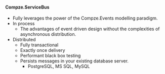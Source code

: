 ﻿<div>

#### Compze.ServiceBus
* Fully leverages the power of the Compze.Events modelling paradigm.
* In process
  * The advantages of event driven design without the complexities of asynchronous distribution.
* Distributed
  * Fully transactional
  * Exactly once delivery
  * Performant black box testing
  * Persists messages in your existing database server.
    * PostgreSQL, MS SQL, MySQL

</div>